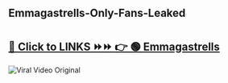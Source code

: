 
 ## Emmagastrells-Only-Fans-Leaked

# <h2><a href="https://clipsfans.com/Emmagastrells&ref=git">🔗 Click to LINKS ⏩⏩ 👉 🟢 Emmagastrells </a></h2>

<a href="https://clipsfans.com/Emmagastrells&ref=git" rel="nofollow" data-target="animated-image.originalLink"><img src="https://i.ibb.co.com/xMMVF88/686577567.gif" alt="Viral Video Original" style="max-width: 100%; display: inline-block;" data-target="animated-image.originalImage"></a>
